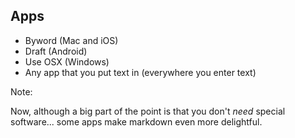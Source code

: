 ## Apps

* Byword (Mac and iOS)
* Draft (Android)
* Use OSX (Windows)
* Any app that you put text in (everywhere you enter text)

Note:

Now, although a big part of the point is that you don't *need* special
software... some apps make markdown even more delightful.
